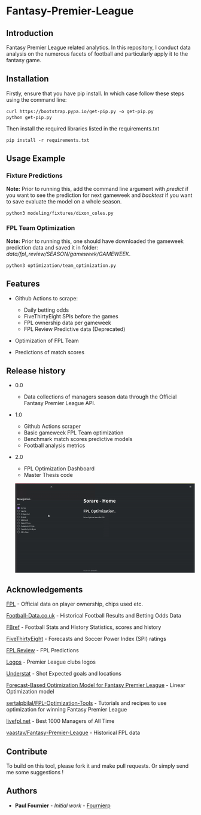 # Fantasy-Premier-League

## Introduction

Fantasy Premier League related analytics. In this repository, I conduct data analysis on the numerous facets of football and particularly apply it to the fantasy game.

## Installation

Firstly, ensure that you have pip install. In which case follow these steps using the command line:

```{bash}
curl https://bootstrap.pypa.io/get-pip.py -o get-pip.py
python get-pip.py
```

Then install the required libraries listed in the requirements.txt

```{bash}
pip install -r requirements.txt
```

## Usage Example

### Fixture Predictions

**Note:** Prior to running this, add the command line argument with *predict* if you want to see the prediction for next gameweek and *backtest* if you want to save evaluate the model on a whole season.

```{bash}
python3 modeling/fixtures/dixon_coles.py
```

### FPL Team Optimization

**Note:** Prior to running this, one should have downloaded the gameweek prediction data and saved it in folder: *data/fpl_review/SEASON/gameweek/GAMEWEEK*.

```{bash}
python3 optimization/team_optimization.py
```

## Features

- Github Actions to scrape:
  - Daily betting odds
  - FiveThirtyEight SPIs before the games
  - FPL ownership data per gameweek
  - FPL Review Predictive data (Deprecated)

- Optimization of FPL Team
- Predictions of match scores


## Release history

* 0.0
  * Data collections of managers season data through the Official Fantasy Premier League API.

* 1.0
  * Github Actions scraper
  * Basic gameweek FPL Team optimization
  * Benchmark match scores predictive models
  * Football analysis metrics

* 2.0
  * FPL Optimization Dashboard
  * Master Thesis code

  ![Demo](/optimization/streamlit-app.gif)

## Acknowledgements

[FPL](https://fantasy.premierleague.com/) - Official data on player ownership, chips used etc.

[Football-Data.co.uk](https://www.football-data.co.uk/data.php) - Historical Football Results and Betting Odds Data

[FBref](https://fbref.com/en/) - Football Stats and History Statistics, scores and history

[FiveThirtyEight](https://projects.fivethirtyeight.com/soccer-predictions/premier-league/) - Forecasts and Soccer Power Index (SPI) ratings

[FPL Review](https://fplreview.com/) - FPL Predictions

[Logos](https://www.transfermarkt.com/premier-league/transfers/wettbewerb/GB1) - Premier League clubs logos

[Understat](https://understat.com/league/EPL) - Shot Expected goals and locations

[Forecast-Based Optimization Model for Fantasy Premier League](https://ntnuopen.ntnu.no/ntnu-xmlui/handle/11250/2577003) - Linear Optimization model

[sertalpbilal/FPL-Optimization-Tools](https://github.com/sertalpbilal/FPL-Optimization-Tools) - Tutorials and recipes to use optimization for winning Fantasy Premier League

[livefpl.net](https://www.livefpl.net/elite) - Best 1000 Managers of All Time

[vaastav/Fantasy-Premier-League](https://github.com/vaastav/Fantasy-Premier-League) - Historical FPL data

## Contribute

To build on this tool, please fork it and make pull requests. Or simply send me some suggestions !

## Authors

* **Paul Fournier** - *Initial work* - [Fournierp](https://github.com/Fournierp)
